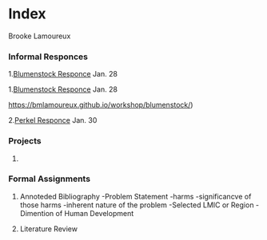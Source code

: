 # Index

Brooke Lamoureux

### Informal Responces

1.[Blumenstock Responce](https://github.com/bmlamoureux/workshop/blob/master/blumenstock.md) Jan. 28

1.[Blumenstock Responce](https://bmlamoureux.github.io/workshop/blumenstock/) Jan. 28 

https://bmlamoureux.github.io/workshop/blumenstock/)


2.[Perkel Responce](https://github.com/bmlamoureux/workshop/blob/master/perkel.md) Jan. 30
### Projects

1. 

### Formal Assignments 

1. Annoteded Bibliography
-Problem Statement
  -harms
  -significancve of those harms
  -inherent nature of the problem
-Selected LMIC or Region
-Dimention of Human Development

2. Literature Review
